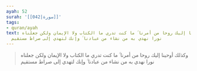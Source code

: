 ```yaml
---
ayah: 52
surah: '[[042|سورة]]'
tags:
- quran/ayah
text: وكذلك أوحينا إليك روحا من أمرنا ۚ ما كنت تدري ما الكتاب ولا الإيمان ولكن جعلناه
  نورا نهدي به من نشاء من عبادنا ۚ وإنك لتهدي إلى صراط مستقيم
---
```

> وكذلك أوحينا إليك روحا من أمرنا ۚ ما كنت تدري ما الكتاب ولا الإيمان ولكن جعلناه نورا نهدي به من نشاء من عبادنا ۚ وإنك لتهدي إلى صراط مستقيم
